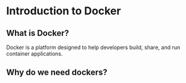 # **Introduction to Docker**

## **What is Docker?**
Docker is a platform designed to help developers build, share, and run container applications.

## **Why do we need dockers?**

